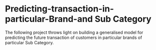 # Predicting-transaction-in-particular-Brand-and Sub Category
The following project throws light on building a generalised model for predicting the future transaction of customers in particular brands of particular Sub Category.

